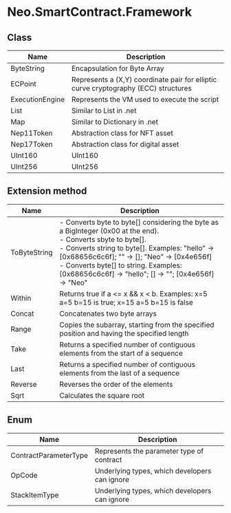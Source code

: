 # Neo.SmartContract.Framework

## Class

| Name            | Description                                                  |
| --------------- | ------------------------------------------------------------ |
| ByteString      | Encapsulation for Byte Array                                 |
| ECPoint         | Represents a (X,Y) coordinate pair for elliptic curve cryptography (ECC) structures |
| ExecutionEngine | Represents the VM used to execute the script                 |
| List            | Similar to List in .net                                      |
| Map             | Similar to Dictionary in .net                                |
| Nep11Token      | Abstraction class for NFT asset                          |
| Nep17Token      | Abstraction class for digital asset                              |
| UInt160         | UInt160                                                      |
| UInt256         | UInt256                                                      |

## Extension method

| Name         | Description                                                  |
| ------------ | ------------------------------------------------------------ |
| ToByteString | - Converts byte to byte[] considering the byte as a BigInteger (0x00 at the end).<br/>- Converts sbyte to byte[].<br/>- Converts string to byte[]. Examples: "hello" -> [0x68656c6c6f]; "" -> []; "Neo" -> [0x4e656f]<br/>- Converts byte[] to string. Examples: [0x68656c6c6f] -> "hello"; [] -> ""; [0x4e656f] -> "Neo"<br/> |
| Within       | Returns true if a <= x && x < b. Examples: x=5 a=5 b=15 is true; x=15 a=5 b=15 is false |
| Concat       | Concatenates two byte arrays                                 |
| Range        | Copies the subarray, starting from the specified position and having the specified length |
| Take         | Returns a specified number of contiguous elements from the start of a sequence |
| Last         | Returns a specified number of contiguous elements from the last of a sequence |
| Reverse      | Reverses the order of the elements                           |
| Sqrt         | Calculates the square root                                   |

## Enum

| Name                  | Description                                   |
| --------------------- | --------------------------------------------- |
| ContractParameterType | Represents the parameter type of contract     |
| OpCode                | Underlying types, which developers can ignore |
| StackItemType         | Underlying types, which developers can ignore |
